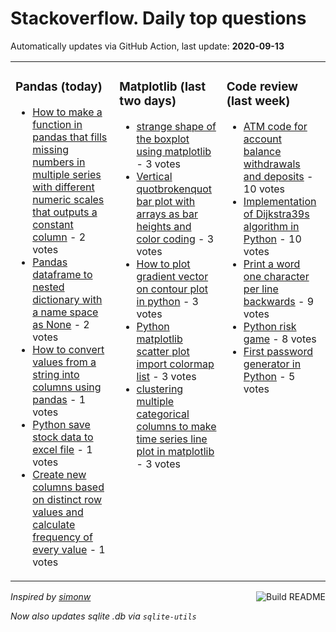 # Stackoverflow. Daily top questions 

Automatically updates via GitHub Action, last update: **<!-- date starts -->2020-09-13<!-- date ends -->**


<table><tr><td valign="top" width="33%">

### Pandas (today)
<!-- pandas starts -->
* [How to make a function in pandas that fills missing numbers in multiple series with different numeric scales that outputs a constant column](https://stackoverflow.com/questions/63867276/how-to-make-a-function-in-pandas-that-fills-missing-numbers-in-multiple-series-w) - 2 votes
* [Pandas dataframe to nested dictionary with a name space as None](https://stackoverflow.com/questions/63866525/pandas-dataframe-to-nested-dictionary-with-a-name-space-as-none) - 2 votes
* [How to convert values from a string into columns using pandas](https://stackoverflow.com/questions/63865172/how-to-convert-values-from-a-string-into-columns-using-pandas) - 1 votes
* [Python save stock data to excel file](https://stackoverflow.com/questions/63870450/python-save-stock-data-to-excel-file) - 1 votes
* [Create new columns based on distinct row values and calculate frequency of every value](https://stackoverflow.com/questions/63869975/create-new-columns-based-on-distinct-row-values-and-calculate-frequency-of-every) - 1 votes
<!-- pandas ends -->
</td><td valign="top" width="34%">


### Matplotlib (last two days)
<!-- matplotlib starts -->
* [strange shape of the boxplot using matplotlib](https://stackoverflow.com/questions/63868799/strange-shape-of-the-boxplot-using-matplotlib) - 3 votes
* [Vertical quotbrokenquot bar plot with arrays as bar heights and color coding](https://stackoverflow.com/questions/63859980/vertical-broken-bar-plot-with-arrays-as-bar-heights-and-color-coding) - 3 votes
* [How to plot gradient vector on contour plot in python](https://stackoverflow.com/questions/63843310/how-to-plot-gradient-vector-on-contour-plot-in-python) - 3 votes
* [Python matplotlib scatter plot import colormap list](https://stackoverflow.com/questions/63856622/python-matplotlib-scatter-plot-import-colormap-list) - 3 votes
* [clustering multiple categorical columns to make time series line plot in matplotlib](https://stackoverflow.com/questions/63851071/clustering-multiple-categorical-columns-to-make-time-series-line-plot-in-matplot) - 3 votes
<!-- matplotlib ends -->
</td><td valign="top" width="34%">


### Сode review (last week)
<!-- python starts -->
* [ATM code for account balance withdrawals and deposits](https://codereview.stackexchange.com/questions/249138/atm-code-for-account-balance-withdrawals-and-deposits) - 10 votes
* [Implementation of Dijkstra39s algorithm in Python](https://codereview.stackexchange.com/questions/249011/implementation-of-dijkstras-algorithm-in-python) - 10 votes
* [Print a word one character per line backwards](https://codereview.stackexchange.com/questions/249015/print-a-word-one-character-per-line-backwards) - 9 votes
* [Python risk game](https://codereview.stackexchange.com/questions/249260/python-risk-game) - 8 votes
* [First password generator in Python](https://codereview.stackexchange.com/questions/249174/first-password-generator-in-python) - 5 votes
<!-- python ends -->
</td></tr></table>

<a href="https://github.com/hp0404/hp0404/actions"><img src="https://github.com/hp0404/hp0404/workflows/Build%20README/badge.svg" align="right" alt="Build README"></a> <p>*Inspired by  [simonw](https://github.com/simonw/simonw)*</p> <p> *Now also updates sqlite .db via `sqlite-utils`* </p>
